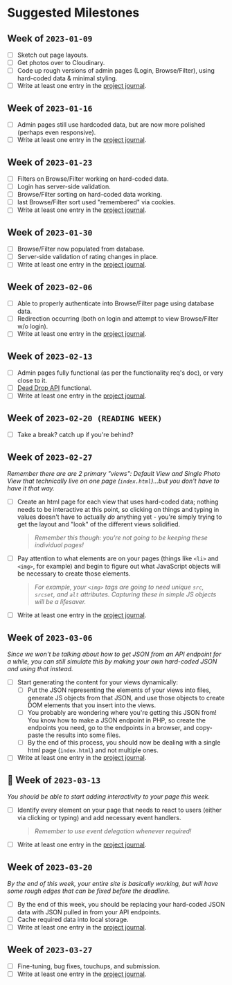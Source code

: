 # Suggested Milestones

## Week of `2023-01-09`
- [ ] Sketch out page layouts.
- [ ] Get photos over to Cloudinary.
- [ ] Code up rough versions of admin pages (Login, Browse/Filter), using hard-coded data & minimal styling.
- [ ] Write at least one entry in the [project journal](instructions.md#project-journalmd).

## Week of `2023-01-16`
- [ ] Admin pages still use hardcoded data, but are now more polished (perhaps even responsive).
- [ ] Write at least one entry in the [project journal](instructions.md#project-journalmd).

## Week of `2023-01-23`
- [ ] Filters on Browse/Filter working on hard-coded data.
- [ ] Login has server-side validation.
- [ ] Browse/Filter sorting on hard-coded data working.
- [ ] last Browse/Filter sort used "remembered" via cookies. 
- [ ] Write at least one entry in the [project journal](instructions.md#project-journalmd).

## Week of `2023-01-30`
- [ ] Browse/Filter now populated from database.
- [ ] Server-side validation of rating changes in place.
- [ ] Write at least one entry in the [project journal](instructions.md#project-journalmd).

## Week of `2023-02-06`
- [ ] Able to properly authenticate into Browse/Filter page using database data.
- [ ] Redirection occurring (both on login and attempt to view Browse/Filter w/o login).
- [ ] Write at least one entry in the [project journal](instructions.md#project-journalmd).

## Week of `2023-02-13`
- [ ] Admin pages fully functional (as per the functionality req's doc), or very close to it.
- [ ] [Dead Drop API](api-details.md#dead-drop-api) functional.
- [ ] Write at least one entry in the [project journal](instructions.md#project-journalmd).

## Week of `2023-02-20 (READING WEEK)`
- [ ] Take a break? catch up if you're behind?

## Week of `2023-02-27`
_Remember there are are 2 primary "views": Default View and Single Photo View that technically live on one page (`index.html`)...but you don't have to have it that way._
 
- [ ] Create an html page for each view that uses hard-coded data; nothing needs to be interactive at this point, so clicking on things and typing in values doesn't have to actually _do_ anything yet - you're simply trying to get the layout and "look" of the different views solidified.
    > _Remember this though: you're not going to be keeping these individual pages!_
- [ ] Pay attention to what elements are on your pages (things like `<li>` and `<img>`, for example) and begin to figure out what JavaScript objects will be necessary to create those elements.
    > _For example, your `<img>` tags are going to need unique `src`, `srcset`, and `alt` attributes. Capturing these in simple JS objects will be a lifesaver._
- [ ] Write at least one entry in the [project journal](instructions.md#project-journalmd).

## Week of `2023-03-06`
_Since we won't be talking about how to get JSON from an API endpoint for a while, you can still simulate this by making your own hard-coded JSON and using that instead._
- [ ] Start generating the content for your views dynamically:
  - [ ]  Put the JSON representing the elements of your views into files, generate JS objects from that JSON, and use those objects to create DOM elements that you insert into the views.
    - [ ]  You probably are wondering where you're getting this JSON from! You know how to make a JSON endpoint in PHP, so create the endpoints you need, go to the endpoints in a browser, and copy-paste the results into some files.
  - [ ]  By the end of this process, you should now be dealing with a single html page (`index.html`) and not multiple ones.
- [ ] Write at least one entry in the [project journal](instructions.md#project-journalmd).

## 📌 Week of `2023-03-13`
_You should be able to start adding interactivity to your page this week._
- [ ] Identify every element on your page that needs to react to users (either via clicking or typing) and add necessary event handlers.
    > _Remember to use event delegation whenever required!_
- [ ] Write at least one entry in the [project journal](instructions.md#project-journalmd).

## Week of `2023-03-20`
_By the end of this week, your entire site is basically working, but will have some rough edges that can be fixed before the deadline._
- [ ] By the end of this week, you should be replacing your hard-coded JSON data with JSON pulled in from your API endpoints.
- [ ] Cache required data into local storage. 
- [ ] Write at least one entry in the [project journal](instructions.md#project-journalmd).

## Week of `2023-03-27`
- [ ] Fine-tuning, bug fixes, touchups, and submission.
- [ ] Write at least one entry in the [project journal](instructions.md#project-journalmd). 
